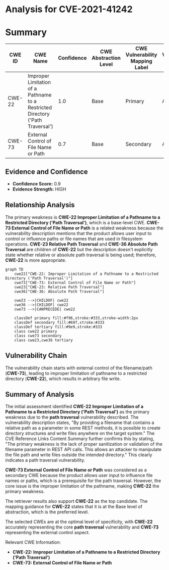# Analysis for CVE-2021-41242

# Summary
| CWE ID | CWE Name | Confidence | CWE Abstraction Level | CWE Vulnerability Mapping Label | CWE-Vulnerability Mapping Notes |
|---|---|---|---|---|---|
| CWE-22 | Improper Limitation of a Pathname to a Restricted Directory ('Path Traversal') | 1.0 | Base | Primary | Allowed |
| CWE-73 | External Control of File Name or Path | 0.7 | Base | Secondary | Allowed |

## Evidence and Confidence

*   **Confidence Score:** 0.9
*   **Evidence Strength:** HIGH

## Relationship Analysis
The primary weakness is **CWE-22 Improper Limitation of a Pathname to a Restricted Directory ('Path Traversal')**, which is a base-level CWE. **CWE-73 External Control of File Name or Path** is a related weakness because the vulnerability description mentions that the product allows user input to control or influence paths or file names that are used in filesystem operations. **CWE-23 Relative Path Traversal** and **CWE-36 Absolute Path Traversal** are children of **CWE-22** but the description doesn't explicitly state whether relative or absolute path traversal is being used; therefore, **CWE-22** is more appropriate.

```mermaid
graph TD
    cwe22["CWE-22: Improper Limitation of a Pathname to a Restricted Directory ('Path Traversal')"]
    cwe73["CWE-73: External Control of File Name or Path"]
    cwe23["CWE-23: Relative Path Traversal"]
    cwe36["CWE-36: Absolute Path Traversal"]
    
    cwe23 -->|CHILDOF| cwe22
    cwe36 -->|CHILDOF| cwe22
    cwe73 -->|CANPRECEDE| cwe22
    
    classDef primary fill:#f96,stroke:#333,stroke-width:2px
    classDef secondary fill:#69f,stroke:#333
    classDef tertiary fill:#9e9,stroke:#333
    class cwe22 primary
    class cwe73 secondary
    class cwe23,cwe36 tertiary
```

## Vulnerability Chain
The vulnerability chain starts with external control of the filename/path (**CWE-73**), leading to improper limitation of pathname to a restricted directory (**CWE-22**), which results in arbitrary file write.

## Summary of Analysis
The initial assessment identified **CWE-22 Improper Limitation of a Pathname to a Restricted Directory ('Path Traversal')** as the primary weakness due to the **path traversal** vulnerability described. The vulnerability description states, "By providing a filename that contains a relative path as a parameter in some REST methods, it is possible to create directory structures and write files anywhere on the target system." The CVE Reference Links Content Summary further confirms this by stating, "The primary weakness is the lack of proper sanitization or validation of the filename parameter in REST API calls. This allows an attacker to manipulate the file path and write files outside the intended directory." This clearly indicates a path traversal vulnerability.

**CWE-73 External Control of File Name or Path** was considered as a secondary CWE because the product allows user input to influence file names or paths, which is a prerequisite for the path traversal. However, the core issue is the improper limitation of the pathname, making **CWE-22** the primary weakness.

The retriever results also support **CWE-22** as the top candidate. The mapping guidance for **CWE-22** states that it is at the Base level of abstraction, which is the preferred level.

The selected CWEs are at the optimal level of specificity, with **CWE-22** accurately representing the core **path traversal** vulnerability and **CWE-73** representing the external control aspect.

Relevant CWE Information:
- **CWE-22: Improper Limitation of a Pathname to a Restricted Directory ('Path Traversal')**
- **CWE-73: External Control of File Name or Path**
